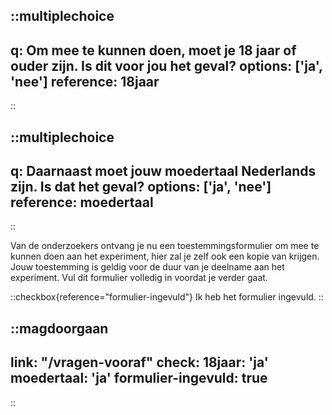 ::multiplechoice
---
q: Om mee te kunnen doen, moet je 18 jaar of ouder zijn. Is dit voor jou het geval?
options: ['ja', 'nee']
reference: 18jaar
---
::

::multiplechoice
---
q: Daarnaast moet jouw moedertaal Nederlands zijn. Is dat het geval?
options: ['ja', 'nee']
reference: moedertaal
---
::

Van de onderzoekers ontvang je nu een toestemmingsformulier om mee te kunnen doen aan het
experiment, hier zal je zelf ook een kopie van krijgen. Jouw toestemming is geldig voor de duur van je
deelname aan het experiment. Vul dit formulier volledig in voordat je verder gaat.

::checkbox{reference="formulier-ingevuld"}
Ik heb het formulier ingevuld.
::

::magdoorgaan
---
link: "/vragen-vooraf"
check:
  18jaar: 'ja'
  moedertaal: 'ja'
  formulier-ingevuld: true
---
::